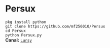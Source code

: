 # Persux
 ```pkg install python```  
 ```git clone https://github.com/mf256010/Persux```  
 ```cd Persux```  
 ```python Persux.py```  
**Canal:** [`Lursy`](https://www.youtube.com/channel/UCwmkiKIZHL1wscYHfIINZKw)  
